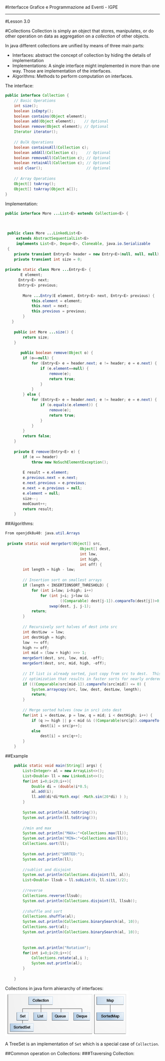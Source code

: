 #Interfacce Grafice e Programmazione ad Eventi - IGPE

---

#Lesson 3.0



#Collections
Collection is simply an object that stores, manipulates, or do other operation on data as aggregation on a *collection* of other objects.

In java different collections are unified by means of three main parts:

- Interfaces: abstract the concept of collection by hiding the details of implementation
- Implementations: A single interface might implemented in more than one way. Those are implementation of the interfaces.
- Algorithms: Methods to perform  computation on interfaces.

The interface:

```java
public interface Collection {
    // Basic Operations
    int size();
    boolean isEmpty();
    boolean contains(Object element);
    boolean add(Object element);    // Optional
    boolean remove(Object element); // Optional
    Iterator iterator();

    // Bulk Operations
    boolean containsAll(Collection c);
    boolean addAll(Collection c);    // Optional
    boolean removeAll(Collection c); // Optional
    boolean retainAll(Collection c); // Optional
    void clear();                    // Optional        

    // Array Operations
    Object[] toArray();
    Object[] toArray(Object a[]);
}

```


Implementation:

```java
public interface More ...List<E> extends Collection<E> {

```

```java


 public class More ...LinkedList<E>
     extends AbstractSequentialList<E>
     implements List<E>, Deque<E>, Cloneable, java.io.Serializable
 {
    private transient Entry<E> header = new Entry<E>(null, null, null);
    private transient int size = 0;

private static class More ...Entry<E> {
       E element;
      Entry<E> next;
      Entry<E> previous;

        More ...Entry(E element, Entry<E> next, Entry<E> previous) {
            this.element = element;
            this.next = next;
            this.previous = previous;
        }
   }

    public int More ...size() {
        return size;
    }

       public boolean remove(Object o) {
        if (o==null) {
            for (Entry<E> e = header.next; e != header; e = e.next) {
                if (e.element==null) {
                    remove(e);
                    return true;
                }
            }
        } else {
            for (Entry<E> e = header.next; e != header; e = e.next) {
                if (o.equals(e.element)) {
                    remove(e);
                    return true;
                }
            }
        }
        return false;
    }
    
    private E remove(Entry<E> e) {
        if (e == header)
            throw new NoSuchElementException();

        E result = e.element;
        e.previous.next = e.next;
        e.next.previous = e.previous;
        e.next = e.previous = null;
        e.element = null;
        size--;
        modCount++;
        return result;
    }

```


##Algorithms:


```java
From openjdk8u40: java.util.Arrays
 
 private static void mergeSort(Object[] src,
                                  Object[] dest,
                                  int low,
                                  int high,
                                  int off) {
        int length = high - low;

        // Insertion sort on smallest arrays
        if (length < INSERTIONSORT_THRESHOLD) {
            for (int i=low; i<high; i++)
                for (int j=i; j>low &&
                         ((Comparable) dest[j-1]).compareTo(dest[j])>0; j--)
                    swap(dest, j, j-1);
            return;
        }

        // Recursively sort halves of dest into src
        int destLow  = low;
        int destHigh = high;
        low  += off;
        high += off;
        int mid = (low + high) >>> 1;
        mergeSort(dest, src, low, mid, -off);
        mergeSort(dest, src, mid, high, -off);

        // If list is already sorted, just copy from src to dest.  This is an
        // optimization that results in faster sorts for nearly ordered lists.
        if (((Comparable)src[mid-1]).compareTo(src[mid]) <= 0) {
            System.arraycopy(src, low, dest, destLow, length);
            return;
        }

        // Merge sorted halves (now in src) into dest
        for(int i = destLow, p = low, q = mid; i < destHigh; i++) {
            if (q >= high || p < mid && ((Comparable)src[p]).compareTo(src[q])<=0)
                dest[i] = src[p++];
            else
                dest[i] = src[q++];
        }
    }
```
##Example
```java
	public static void main(String[] args) {
		List<Integer> al = new ArrayList<>();
		List<Double> ll = new LinkedList<>();
		for(int i=0;i<20;i++){
			Double di = (double)i*0.5;
			al.add(i);
			ll.add(di*di*Math.exp( -Math.sin(20*di) ) );
		}

		System.out.println(al.toString());
		System.out.println(ll.toString());

		//min and max
		System.out.println("MAX=:"+Collections.max(ll));
		System.out.println("MIN=:"+Collections.min(ll));
		Collections.sort(ll);

		System.out.print("SORTED:");
		System.out.println(ll);

		//sublist and disjoint
		System.out.println(Collections.disjoint(ll, al));
		List<Double> llsub = ll.subList(0, ll.size()/2);

		//reverse
		Collections.reverse(llsub);
		System.out.println(Collections.disjoint(ll, llsub));

		//shuffle and sort
		Collections.shuffle(al);
		System.out.println(Collections.binarySearch(al, 10));
		Collections.sort(al);
		System.out.println(Collections.binarySearch(al, 10));


		System.out.println("Rotation");
		for(int i=0;i<20;i++){
			Collections.rotate(al,i );
			System.out.println(al);
		}

	}
```



Collections in java form ahierarchy of interfaces:
![](images/colls-coreInterfaces.gif )

A TreeSet is an implementation of `Set` which is a special case of `Collection`.

##Common operation on Collections:
###Traversing Collection:


